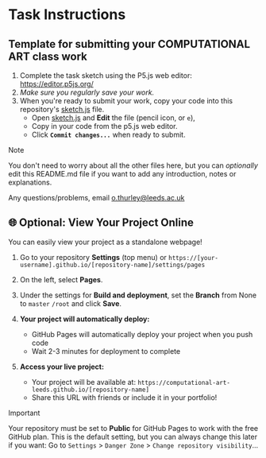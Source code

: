 # Task Instructions

## Template for submitting your COMPUTATIONAL ART class work

1. Complete the task sketch using the P5.js web editor: <https://editor.p5js.org/>
2. _Make sure you regularly save your work._
3. When you're ready to submit your work, copy your code into this repository's [sketch.js](sketch.js) file.
    - Open [sketch.js](sketch.js) and **Edit** the file (pencil icon, or `e`), 
    - Copy in your code from the p5.js web editor.
    - Click **`Commit changes...`** when ready to submit.

> [!NOTE]
> You don't need to worry about all the other files here, but you can _optionally_ edit this README.md file if you want to add any introduction, notes or explanations.

Any questions/problems, email <o.thurley@leeds.ac.uk>

## 🌐 Optional: View Your Project Online

You can easily view your project as a standalone webpage!

1. Go to your repository **Settings** (top menu) or `https://[your-username].github.io/[repository-name]/settings/pages`
2. On the left, select **Pages**.
3. Under the settings for **Build and deployment**, set the **Branch** from None to `master` `/root` and click **Save**.

4. **Your project will automatically deploy:**
   - GitHub Pages will automatically deploy your project when you push code
   - Wait 2-3 minutes for deployment to complete

5. **Access your live project:**
   - Your project will be available at: `https://computational-art-leeds.github.io/[repository-name]`
   - Share this URL with friends or include it in your portfolio!

> [!IMPORTANT]
> Your repository must be set to **Public** for GitHub Pages to work with the free GitHub plan. This is the default setting, but you can always change this later if you want: Go to `Settings` > `Danger Zone` > `Change repository visibility`...
